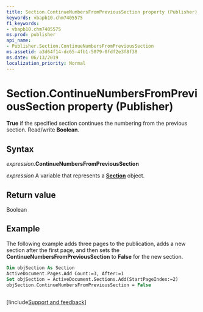 ```yaml
---
title: Section.ContinueNumbersFromPreviousSection property (Publisher)
keywords: vbapb10.chm7405575
f1_keywords:
- vbapb10.chm7405575
ms.prod: publisher
api_name:
- Publisher.Section.ContinueNumbersFromPreviousSection
ms.assetid: a3d64f14-dc65-4fb1-5079-0fdf2e3f8f38
ms.date: 06/13/2019
localization_priority: Normal
---
```



# Section.ContinueNumbersFromPreviousSection property (Publisher)

**True** if the specified section continues the numbering from the previous section. Read/write **Boolean**.


## Syntax

_expression_.**ContinueNumbersFromPreviousSection**

_expression_ A variable that represents a **[Section](Publisher.Section.md)** object.


## Return value

Boolean


## Example

The following example adds three pages to the publication, adds a new section after the first page, and then sets the **ContinueNumbersFromPreviousSection** to **False** for the new section.

```vb
Dim objSection As Section 
ActiveDocument.Pages.Add Count:=3, After:=1 
Set objSection = ActiveDocument.Sections.Add(StartPageIndex:=2) 
objSection.ContinueNumbersFromPreviousSection = False 
 
```

[!include[Support and feedback](~/includes/feedback-boilerplate.md)]